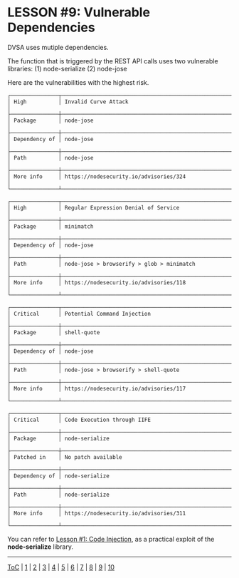 # LESSON #9: Vulnerable Dependencies

DVSA uses mutiple dependencies. 

The function that is triggered by the REST API calls uses two vulnerable libraries:
(1) node-serialize
(2) node-jose

Here are the vulnerabilities with the highest risk. 

```
┌───────────────┬──────────────────────────────────────────────────────────────┐
│ High          │ Invalid Curve Attack                                         │
├───────────────┼──────────────────────────────────────────────────────────────┤
│ Package       │ node-jose                                                    │
├───────────────┼──────────────────────────────────────────────────────────────┤
│ Dependency of │ node-jose                                                    │
├───────────────┼──────────────────────────────────────────────────────────────┤
│ Path          │ node-jose                                                    │
├───────────────┼──────────────────────────────────────────────────────────────┤
│ More info     │ https://nodesecurity.io/advisories/324                       │
└───────────────┴──────────────────────────────────────────────────────────────┘

┌───────────────┬──────────────────────────────────────────────────────────────┐
│ High          │ Regular Expression Denial of Service                         │
├───────────────┼──────────────────────────────────────────────────────────────┤
│ Package       │ minimatch                                                    │
├───────────────┼──────────────────────────────────────────────────────────────┤
│ Dependency of │ node-jose                                                    │
├───────────────┼──────────────────────────────────────────────────────────────┤
│ Path          │ node-jose > browserify > glob > minimatch                    │
├───────────────┼──────────────────────────────────────────────────────────────┤
│ More info     │ https://nodesecurity.io/advisories/118                       │
└───────────────┴──────────────────────────────────────────────────────────────┘

┌───────────────┬──────────────────────────────────────────────────────────────┐
│ Critical      │ Potential Command Injection                                  │
├───────────────┼──────────────────────────────────────────────────────────────┤
│ Package       │ shell-quote                                                  │
├───────────────┼──────────────────────────────────────────────────────────────┤
│ Dependency of │ node-jose                                                    │
├───────────────┼──────────────────────────────────────────────────────────────┤
│ Path          │ node-jose > browserify > shell-quote                         │
├───────────────┼──────────────────────────────────────────────────────────────┤
│ More info     │ https://nodesecurity.io/advisories/117                       │
└───────────────┴──────────────────────────────────────────────────────────────┘

┌───────────────┬──────────────────────────────────────────────────────────────┐
│ Critical      │ Code Execution through IIFE                                  │
├───────────────┼──────────────────────────────────────────────────────────────┤
│ Package       │ node-serialize                                               │
├───────────────┼──────────────────────────────────────────────────────────────┤
│ Patched in    │ No patch available                                           │
├───────────────┼──────────────────────────────────────────────────────────────┤
│ Dependency of │ node-serialize                                               │
├───────────────┼──────────────────────────────────────────────────────────────┤
│ Path          │ node-serialize                                               │
├───────────────┼──────────────────────────────────────────────────────────────┤
│ More info     │ https://nodesecurity.io/advisories/311                       │
└───────────────┴──────────────────────────────────────────────────────────────┘
```

You can refer to [Lesson #1: Code Injection](../LESSONS/LESSON_01.md), as a practical exploit of the **node-serialize** library.

- - -
[ToC](../LESSONS/README.md) | [1](../LESSONS/LESSON_01.md) | [2](../LESSONS/LESSON_02.md) | [3](../LESSONS/LESSON_03.md) | [4](../LESSONS/LESSON_04.md) | [5](../LESSONS/LESSON_05.md) | [6](../LESSONS/LESSON_06.md) | [7](../LESSONS/LESSON_07.md) | [8](../LESSONS/LESSON_08.md) | [9](../LESSONS/LESSON_09.md) | [10](../LESSONS/LESSON_10.md)
